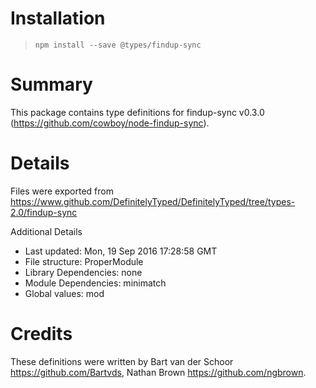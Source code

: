 # Installation
> `npm install --save @types/findup-sync`

# Summary
This package contains type definitions for findup-sync v0.3.0 (https://github.com/cowboy/node-findup-sync).

# Details
Files were exported from https://www.github.com/DefinitelyTyped/DefinitelyTyped/tree/types-2.0/findup-sync

Additional Details
 * Last updated: Mon, 19 Sep 2016 17:28:58 GMT
 * File structure: ProperModule
 * Library Dependencies: none
 * Module Dependencies: minimatch
 * Global values: mod

# Credits
These definitions were written by Bart van der Schoor <https://github.com/Bartvds>, Nathan Brown <https://github.com/ngbrown>.
